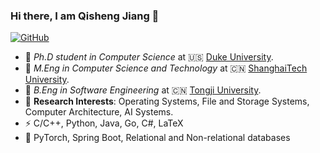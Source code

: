 ### Hi there, I am Qisheng Jiang 👋

<!--
**qisheng-jiang/qisheng-jiang** is a ✨ _special_ ✨ repository because its `README.md` (this file) appears on your GitHub profile.

Here are some ideas to get you started:

- 🔭 I’m currently working on ...
- 🌱 I’m currently learning ...
- 👯 I’m looking to collaborate on ...
- 🤔 I’m looking for help with ...
- 💬 Ask me about ...
- 📫 How to reach me: ...
- 😄 Pronouns: ...
- ⚡ Fun fact: ...
-->

[![GitHub](https://img.shields.io/badge/dynamic/json?logo=github&label=GitHub&labelColor=495867&color=495867&query=%24.data.totalSubs&url=https%3A%2F%2Fapi.spencerwoo.com%2Fsubstats%2F%3Fsource%3Dgithub%26queryKey%3Dhayschan&style=flat-square)](https://github.com/qisheng-jiang)

- 🔋 _Ph.D student in Computer Science_ at 🇺🇸 [Duke University](https://duke.edu).
- 🍻 _M.Eng in Computer Science and Technology_ at 🇨🇳 [ShanghaiTech University](https://www.shanghaitech.edu.cn/).
- 🔭 _B.Eng in Software Engineering_ at 🇨🇳 [Tongji University](https://www.tongji.edu.cn/).
- 🌱 **Research Interests**: Operating Systems, File and Storage Systems, Computer Architecture, AI Systems.
- ⚡ C/C++, Python, Java, Go, C#, LaTeX
- 💬 PyTorch, Spring Boot, Relational and Non-relational databases
